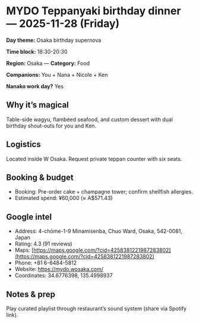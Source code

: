 # MYDO Teppanyaki birthday dinner — 2025-11-28 (Friday)

**Day theme:** Osaka birthday supernova

**Time block:** 18:30-20:30

**Region:** Osaka — **Category:** Food

**Companions:** You + Nana + Nicole + Ken

**Nanako work day?** Yes

## Why it’s magical
Table-side wagyu, flambéed seafood, and custom dessert with dual birthday shout-outs for you and Ken.

## Logistics
Located inside W Osaka. Request private teppan counter with six seats.

## Booking & budget
- Booking: Pre-order cake + champagne tower; confirm shellfish allergies.
- Estimated spend: ¥60,000 (≈ A$571.43)

## Google intel
- Address: 4-chōme-1-9 Minamisenba, Chuo Ward, Osaka, 542-0081, Japan
- Rating: 4.3 (91 reviews)
- Maps: [https://maps.google.com/?cid=4258381221987283802](https://maps.google.com/?cid=4258381221987283802)
- Phone: +81 6-6484-5812
- Website: https://mydo.wosaka.com/
- Coordinates: 34.6776398, 135.4998937

## Notes & prep
Play curated playlist through restaurant’s sound system (share via Spotify link).
